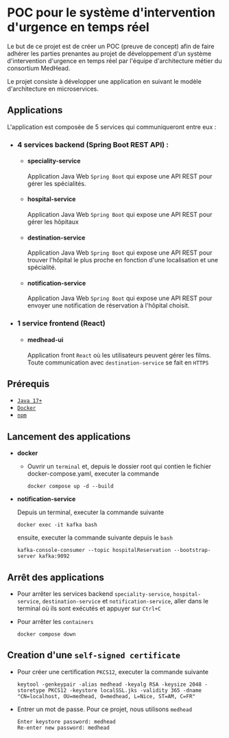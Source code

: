 # POC pour le système d'intervention d'urgence en temps réel

Le but de ce projet est de créer un POC (preuve de concept) afin de faire adhérer les parties prenantes au projet de développement d'un système d'intervention d'urgence en temps réel par l'équipe d'architecture métier du consortium MedHead.

Le projet consiste à développer une application en suivant le modèle d'architecture en microservices.

## Applications

L'application est composée de 5 services qui communiqueront entre eux :

- ### 4 services backend (Spring Boot REST API) :

  - #### speciality-service

    Application Java Web `Spring Boot` qui expose une API REST pour gérer les spécialités.

  - #### hospital-service

    Application Java Web `Spring Boot` qui expose une API REST pour gérer les hôpitaux

  - #### destination-service

    Application Java Web `Spring Boot` qui expose une API REST pour trouver l'hôpital le plus proche en fonction d'une localisation et une spécialité.

  - #### notification-service

    Application Java Web `Spring Boot` qui expose une API REST pour envoyer une notification de réservation à l'hôpital choisit.

- ### 1 service frontend (React)

  - #### medhead-ui

    Application front `React` où les utilisateurs peuvent gérer les films. Toute communication avec `destination-service` se fait en `HTTPS`

## Prérequis

- [`Java 17+`](https://www.oracle.com/java/technologies/downloads/#java17)
- [`Docker`](https://docs.docker.com/get-docker/)
- [`npm`](https://docs.npmjs.com/downloading-and-installing-node-js-and-npm)

## Lancement des applications

- **docker**
  - Ouvrir un `terminal` et, depuis le dossier root qui contien le fichier docker-compose.yaml, executer la commande

    ```
    docker compose up -d --build
    ```

- **notification-service**

    Depuis un terminal, executer la commande suivante

    ```
    docker exec -it kafka bash
    ```
    ensuite, executer la commande suivante depuis le `bash`

    ```
    kafka-console-consumer --topic hospitalReservation --bootstrap-server kafka:9092
    ```

## Arrêt des applications

  - Pour arrêter les services backend `speciality-service`, `hospital-service`, `destination-service` et `notification-service`, aller dans le terminal où ils sont exécutés et appuyer sur `Ctrl+C`

  - Pour arrêter les `containers`

    ```
    docker compose down
    ```

## Creation d'une `self-signed certificate`

- Pour créer une certification `PKCS12`, executer la commande suivante

  ```
  keytool -genkeypair -alias medhead -keyalg RSA -keysize 2048 -storetype PKCS12 -keystore localSSL.jks -validity 365 -dname "CN=localhost, OU=medhead, O=medhead, L=Nice, ST=AM, C=FR"
  ```

- Entrer un mot de passe. Pour ce projet, nous utilisons `medhead`

  ```
  Enter keystore password: medhead
  Re-enter new password: medhead
  ```
